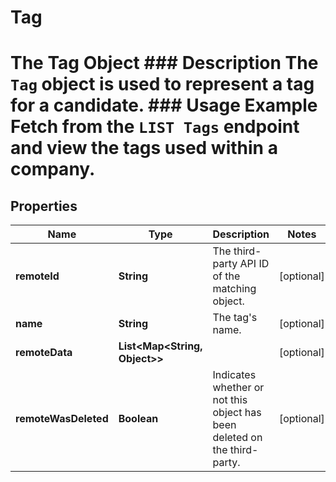 

# Tag

# The Tag Object ### Description The `Tag` object is used to represent a tag for a candidate. ### Usage Example Fetch from the `LIST Tags` endpoint and view the tags used within a company.

## Properties

Name | Type | Description | Notes
------------ | ------------- | ------------- | -------------
**remoteId** | **String** | The third-party API ID of the matching object. |  [optional]
**name** | **String** | The tag&#39;s name. |  [optional]
**remoteData** | **List&lt;Map&lt;String, Object&gt;&gt;** |  |  [optional]
**remoteWasDeleted** | **Boolean** | Indicates whether or not this object has been deleted on the third-party. |  [optional]



